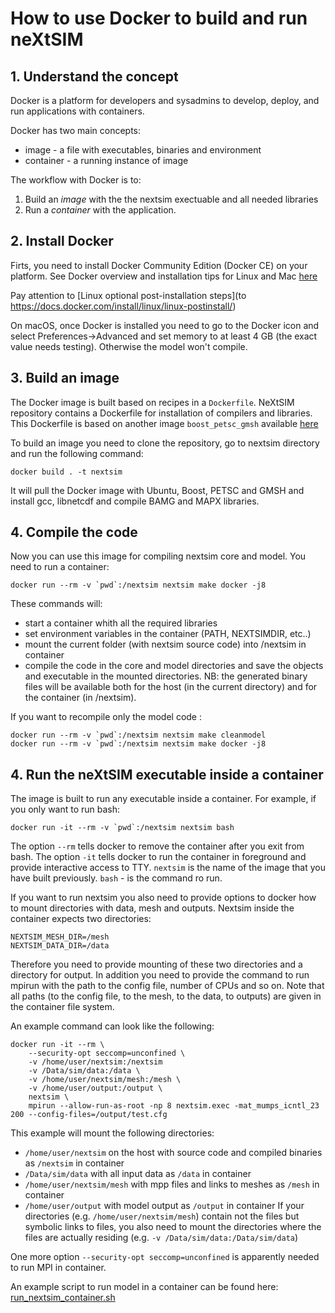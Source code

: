 # How to use Docker to build and run neXtSIM

## 1. Understand the concept

Docker is a platform for developers and sysadmins to develop, deploy, and run applications with containers.

Docker has two main concepts:
* image - a file with executables, binaries and environment
* container - a running instance of image

The workflow with Docker is to:
1. Build an *image* with the the nextsim exectuable and all needed libraries
2. Run a *container* with the application.

## 2. Install Docker

Firts, you need to install Docker Community Edition (Docker CE) on your platform.
See Docker overview and installation tips for Linux and Mac [here](https://docs.docker.com/install/)

Pay attention to [Linux optional post-installation steps](to https://docs.docker.com/install/linux/linux-postinstall/)

On macOS, once Docker is installed you need to go to the Docker icon and select
Preferences->Advanced and set memory to at least 4 GB (the exact value needs testing).
Otherwise the model won't compile.

## 3. Build an image

The Docker image is built based on recipes in a `Dockerfile`. NeXtSIM repository contains a
Dockerfile for installation of compilers and libraries. This Dockerfile is based on another image
`boost_petsc_gmsh` available [here](https://github.com/nansencenter/docker-boost-petsc-gmsh)

To build an image you need to clone the repository, go to nextsim directory and run the following
command:
```
docker build . -t nextsim
```
It will pull the Docker image with Ubuntu, Boost, PETSC and GMSH and install gcc, libnetcdf and
compile BAMG and MAPX libraries.

## 4. Compile the code

Now you can use this image for compiling nextsim core and model. You need to run a container:
```
docker run --rm -v `pwd`:/nextsim nextsim make docker -j8
```
These commands will:
* start a container whith all the required libraries
* set environment variables in the container (PATH, NEXTSIMDIR, etc..)
* mount the current folder (with nextsim source code) into /nextsim in container
* compile the code in the core and model directories and save the objects and executable in the
mounted directories. NB: the generated binary files will be available both for the host
(in the current directory) and for the container (in /nextsim).

If you want to recompile only the model code :
```
docker run --rm -v `pwd`:/nextsim nextsim make cleanmodel
docker run --rm -v `pwd`:/nextsim nextsim make docker -j8
```

## 4. Run the neXtSIM executable inside a container

The image is built to run any executable inside a container. For example, if you only want to run
bash:
```
docker run -it --rm -v `pwd`:/nextsim nextsim bash
```
The option `--rm` tells docker to remove the container after you exit from bash.
The option `-it` tells docker to run the container in foreground and provide interactive access to TTY.
`nextsim` is the name of the image that you have built previously. `bash` - is the command ro run.

If you want to run nextsim you also need to provide options to docker how to mount directories with
data, mesh and outputs. Nextsim inside the container expects two directories:
```
NEXTSIM_MESH_DIR=/mesh
NEXTSIM_DATA_DIR=/data

```
Therefore you need to provide mounting of these two directories and a directory for output.
In addition you need to provide the command to run mpirun with the path to the config file, number
of CPUs and so on. Note that all paths (to the config file, to the mesh, to the data, to outputs)
are given in the container file system.

An example command can look like the following:
```
docker run -it --rm \
    --security-opt seccomp=unconfined \
    -v /home/user/nextsim:/nextsim
    -v /Data/sim/data:/data \
    -v /home/user/nextsim/mesh:/mesh \
    -v /home/user/output:/output \
    nextsim \
    mpirun --allow-run-as-root -np 8 nextsim.exec -mat_mumps_icntl_23 200 --config-files=/output/test.cfg
```
This example will mount the following directories:
* `/home/user/nextsim` on the host with source code and compiled binaries as `/nextsim` in container
* `/Data/sim/data` with all input data as `/data` in container
* `/home/user/nextsim/mesh` with mpp files and links to meshes as `/mesh` in container
* `/home/user/output` with model output as `/output` in container
If your directories (e.g. `/home/user/nextsim/mesh`) contain not the files but symbolic links to files,
you also need to mount the directories where the files are actually residing
(e.g. `-v /Data/sim/data:/Data/sim/data`)

One more option `--security-opt seccomp=unconfined` is apparently needed to run MPI in container.

An example script to run model in a container can be found here:
[run_nextsim_container.sh](https://github.com/nansencenter/nextsim-env/blob/master/machines/maud_antonk/run_nextsim_container.sh)

